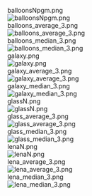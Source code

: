 balloonsNpgm.png  
![balloonsNpgm.png](img/balloonsNpgm.png)  
balloons_average_3.png  
![balloons_average_3.png](img/balloons_average_3.png)  
balloons_median_3.png  
![balloons_median_3.png](img/balloons_median_3.png)  
galaxy.png  
![galaxy.png](img/galaxy.png)  
galaxy_average_3.png  
![galaxy_average_3.png](img/galaxy_average_3.png)  
galaxy_median_3.png  
![galaxy_median_3.png](img/galaxy_median_3.png)  
glassN.png  
![glassN.png](img/glassN.png)  
glass_average_3.png  
![glass_average_3.png](img/glass_average_3.png)  
glass_median_3.png  
![glass_median_3.png](img/glass_median_3.png)  
lenaN.png  
![lenaN.png](img/lenaN.png)  
lena_average_3.png  
![lena_average_3.png](img/lena_average_3.png)  
lena_median_3.png  
![lena_median_3.png](img/lena_median_3.png)  